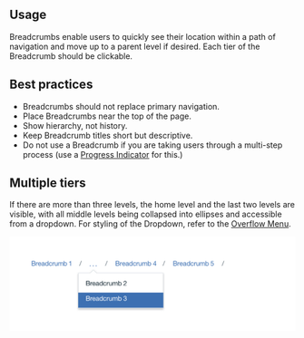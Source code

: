 ## Usage

Breadcrumbs enable users to quickly see their location within a path of navigation and move up to a parent level if desired. Each tier of the Breadcrumb should be clickable.

## Best practices

* Breadcrumbs should not replace primary navigation.
* Place Breadcrumbs near the top of the page.
* Show hierarchy, not history.
* Keep Breadcrumb titles short but descriptive.
* Do not use a Breadcrumb if you are taking users through a multi-step process (use a [Progress Indicator](/components/progress-indicator) for this.)

## Multiple tiers

If there are more than three levels, the home level and the last two levels are visible, with all middle levels being collapsed into ellipses and accessible from a dropdown. For styling of the Dropdown, refer to the [Overflow Menu](/components/overflow-menu).

![multiple tiers of breadcrumb](images/breadcrumb-usage-1.png)
